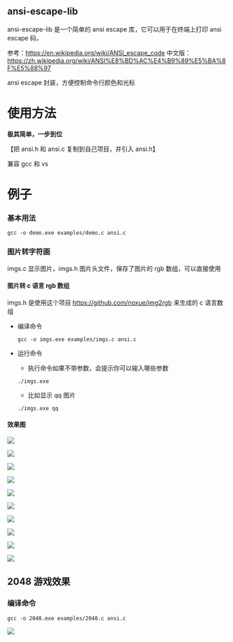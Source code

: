 ## ansi-escape-lib

ansi-escape-lib 是一个简单的 ansi escape 库，它可以用于在终端上打印 ansi escape 码，

参考：<https://en.wikipedia.org/wiki/ANSI_escape_code>
中文版：https://zh.wikipedia.org/wiki/ANSI%E8%BD%AC%E4%B9%89%E5%BA%8F%E5%88%97

ansi escape 封装，方便控制命令行颜色和光标

# 使用方法

**极其简单，一步到位**

【把 ansi.h 和 ansi.c 复制到自己项目，并引入 ansi.h】

兼容 gcc 和 vs

# 例子

### 基本用法

```
gcc -o demo.exe examples/demo.c ansi.c
```

### 图片转字符画

imgs.c 显示图片，imgs.h 图片头文件，保存了图片的 rgb 数组，可以直接使用

#### 图片转 c 语言 rgb 数组

imgs.h 是使用这个项目 <https://github.com/noxue/img2rgb> 来生成的 c 语言数组

- 编译命令

  ```
  gcc -o imgs.exe examples/imgs.c ansi.c
  ```

- 运行命令

  - 执行命令如果不带参数，会提示你可以输入哪些参数

  ```
  ./imgs.exe
  ```

  - 比如显示 qq 图片

  ```
  ./imgs.exe qq
  ```

#### 效果图

![](imgs/1.png)

![](imgs/2.png)

![](imgs/3.png)

![](imgs/4.png)

![](imgs/5.png)

![](imgs/6.png)

![](imgs/7.png)

![](imgs/8.png)

![](imgs/9.png)

![](imgs/10.png)

## 2048 游戏效果

### 编译命令

```
gcc -o 2048.exe examples/2048.c ansi.c
```

![](imgs/2048.png)
